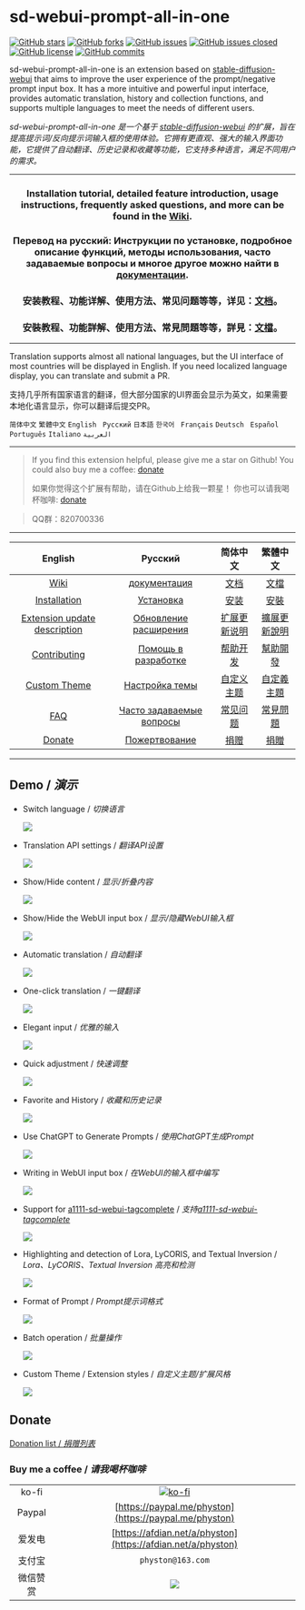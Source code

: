 # sd-webui-prompt-all-in-one

[![GitHub stars](https://img.shields.io/github/stars/Physton/sd-webui-prompt-all-in-one?style=plastic)](https://github.com/Physton/sd-webui-prompt-all-in-one/stargazers)
[![GitHub forks](https://img.shields.io/github/forks/Physton/sd-webui-prompt-all-in-one?style=plastic)](https://github.com/Physton/sd-webui-prompt-all-in-one/network/members)
[![GitHub issues](https://img.shields.io/github/issues/Physton/sd-webui-prompt-all-in-one?style=plastic)](https://github.com/Physton/sd-webui-prompt-all-in-one/issues)
[![GitHub issues closed](https://img.shields.io/github/issues-closed/Physton/sd-webui-prompt-all-in-one?style=plastic)](https://github.com/Physton/sd-webui-prompt-all-in-one/issues?q=is%3Aissue+is%3Aclosed)
[![GitHub license](https://img.shields.io/github/license/Physton/sd-webui-prompt-all-in-one?style=plastic)](https://github.com/Physton/sd-webui-prompt-all-in-one/blob/master/LICENSE.md)
[![GitHub commits](https://img.shields.io/github/last-commit/Physton/sd-webui-prompt-all-in-one?style=plastic)](https://github.com/Physton/sd-webui-prompt-all-in-one/commits/main)

sd-webui-prompt-all-in-one is an extension based on [stable-diffusion-webui](https://github.com/AUTOMATIC1111/stable-diffusion-webui) that aims to improve the user experience of the prompt/negative prompt input box. It has a more intuitive and powerful input interface, provides automatic translation, history and collection functions, and supports multiple languages to meet the needs of different users.

*sd-webui-prompt-all-in-one 是一个基于 [stable-diffusion-webui](https://github.com/AUTOMATIC1111/stable-diffusion-webui) 的扩展，旨在提高提示词/反向提示词输入框的使用体验。它拥有更直观、强大的输入界面功能，它提供了自动翻译、历史记录和收藏等功能，它支持多种语言，满足不同用户的需求。*

---

<div align="center">

### Installation tutorial, detailed feature introduction, usage instructions, frequently asked questions, and more can be found in the [Wiki](https://physton.github.io/sd-webui-prompt-all-in-one-assets/#/Installation).

### Перевод на русский: Инструкции по установке, подробное описание функций, методы использования, часто задаваемые вопросы и многое другое можно найти в [документации](https://physton.github.io/sd-webui-prompt-all-in-one-assets/#/ru/Installation).

### 安装教程、功能详解、使用方法、常见问题等等，详见：[文档](https://physton.github.io/sd-webui-prompt-all-in-one-assets/#/zh-cn/Installation)。

### 安裝教程、功能詳解、使用方法、常見問題等等，詳見：[文檔](https://physton.github.io/sd-webui-prompt-all-in-one-assets/#/zh-tw/Installation)。

</div>

---

Translation supports almost all national languages, but the UI interface of most countries will be displayed in English. If you need localized language display, you can translate and submit a PR.

支持几乎所有国家语言的翻译，但大部分国家的UI界面会显示为英文，如果需要本地化语言显示，你可以翻译后提交PR。

`简体中文` `繁體中文` `English` ` Русский` `日本語` `한국어` ` Français` `Deutsch` ` Español` `Português` `Italiano` `العربية`


----

> If you find this extension helpful, please give me a star on Github!
> You could also buy me a coffee: [donate](#donate)
>
> 如果你觉得这个扩展有帮助，请在Github上给我一颗星！
> 你也可以请我喝杯咖啡: [donate](#donate)

> QQ群：820700336

----

| English | Русский | 简体中文 | 繁體中文 |
| :-----: | :-----: | :-----: | :-----: |
| [Wiki](https://physton.github.io/sd-webui-prompt-all-in-one-assets/#/Installation) | [документация](https://physton.github.io/sd-webui-prompt-all-in-one-assets/#/ru/Installation) | [文档](https://physton.github.io/sd-webui-prompt-all-in-one-assets/#/zh-cn/Installation) | [文檔](https://physton.github.io/sd-webui-prompt-all-in-one-assets/#/zh-tw/Installation)
| [Installation](https://physton.github.io/sd-webui-prompt-all-in-one-assets/#/Installation) | [Установка](https://physton.github.io/sd-webui-prompt-all-in-one-assets/#/ru/Installation) | [安装](https://physton.github.io/sd-webui-prompt-all-in-one-assets/#/zh-cn/Installation) | [安裝](https://physton.github.io/sd-webui-prompt-all-in-one-assets/#/zh-tw/Installation)
| [Extension update description](https://physton.github.io/sd-webui-prompt-all-in-one-assets/#/ExtensionUpdateDescription) | [Обновление расширения](https://physton.github.io/sd-webui-prompt-all-in-one-assets/#/ru/ExtensionUpdateDescription) | [扩展更新说明](https://physton.github.io/sd-webui-prompt-all-in-one-assets/#/zh-cn/ExtensionUpdateDescription) | [擴展更新說明](https://physton.github.io/sd-webui-prompt-all-in-one-assets/#/zh-tw/ExtensionUpdateDescription) |
| [Contributing](https://physton.github.io/sd-webui-prompt-all-in-one-assets/#/Contributing) | [Помощь в разработке](https://physton.github.io/sd-webui-prompt-all-in-one-assets/#/ru/Contributing) | [帮助开发](https://physton.github.io/sd-webui-prompt-all-in-one-assets/#/zh-cn/Contributing) | [幫助開發](https://physton.github.io/sd-webui-prompt-all-in-one-assets/#/zh-tw/Contributing) |
| [Custom Theme](https://physton.github.io/sd-webui-prompt-all-in-one-assets/#/Contributing?id=custom-theme) | [Настройка темы](https://physton.github.io/sd-webui-prompt-all-in-one-assets/#/ru/Contributing?id=Настройка-темы) | [自定义主题](https://physton.github.io/sd-webui-prompt-all-in-one-assets/#/zh-cn/Contributing?id=自定义主题) | [自定義主題](https://physton.github.io/sd-webui-prompt-all-in-one-assets/#/zh-tw/Contributing?id=自定義主題) |
| [FAQ](https://physton.github.io/sd-webui-prompt-all-in-one-assets/#/FAQ) | [Часто задаваемые вопросы](https://physton.github.io/sd-webui-prompt-all-in-one-assets/#/ru/FAQ) | [常见问题](https://physton.github.io/sd-webui-prompt-all-in-one-assets/#/zh-cn/FAQ) | [常見問題](https://physton.github.io/sd-webui-prompt-all-in-one-assets/#/zh-tw/FAQ) |
| [Donate](#donate) | [Пожертвование](#donate) | [捐赠](#donate) | [捐贈](#donate) |

----

## Demo / *演示*

- Switch language / *切换语言*

  ![](https://s1.imagehub.cc/images/2023/06/06/demo.switch_language.gif)


- Translation API settings / *翻译API设置*

  ![](https://s1.imagehub.cc/images/2023/06/06/demo.translate_setting.gif)

- Show/Hide content / *显示/折叠内容*

  ![](https://s1.imagehub.cc/images/2023/06/06/demo.fold.gif)

- Show/Hide the WebUI input box / *显示/隐藏WebUI输入框*

  ![](https://s1.imagehub.cc/images/2023/06/06/demo.show_input.gif)

- Automatic translation / *自动翻译*

  ![](https://s1.imagehub.cc/images/2023/06/06/demo.auto_translate.gif)

- One-click translation / *一键翻译*

  ![](https://s1.imagehub.cc/images/2023/06/06/demo.translate.gif)

- Elegant input / *优雅的输入*

  ![](https://s1.imagehub.cc/images/2023/06/06/demo.elegant_input.gif)

- Quick adjustment / *快速调整*

  ![](https://s1.imagehub.cc/images/2023/06/06/demo.quick_adjust.gif)

- Favorite and History / *收藏和历史记录*

  ![](https://s1.imagehub.cc/images/2023/06/06/demo.history_favorite.gif)

- Use ChatGPT to Generate Prompts / *使用ChatGPT生成Prompt*

  ![](https://s1.imagehub.cc/images/2023/06/06/demo.chatgpt.gif)

- Writing in WebUI input box / *在WebUI的输入框中编写*

  ![](https://s1.imagehub.cc/images/2023/06/06/demo.writing_webui.gif)

- Support for [a1111-sd-webui-tagcomplete](https://github.com/DominikDoom/a1111-sd-webui-tagcomplete) / *支持[a1111-sd-webui-tagcomplete](https://github.com/DominikDoom/a1111-sd-webui-tagcomplete)*

  ![](https://s1.imagehub.cc/images/2023/06/06/demo.tagcomplete.gif)

- Highlighting and detection of Lora, LyCORIS, and Textual Inversion / *Lora、LyCORIS、Textual Inversion 高亮和检测*

  ![](https://s1.imagehub.cc/images/2023/06/06/demo.keyword_detection.gif)

- Format of Prompt / *Prompt提示词格式*

  ![](https://s1.imagehub.cc/images/2023/06/06/demo.prompt_format.gif)

- Batch operation / *批量操作*

  ![](https://s1.imagehub.cc/images/2023/06/06/demo.batch_operation.gif)

- Custom Theme / Extension styles / *自定义主题/扩展风格*

  ![](https://s1.imagehub.cc/images/2023/06/06/demo.custom_theme.gif)


## Donate

[Donation list / *捐赠列表*](https://physton.github.io/sd-webui-prompt-all-in-one-assets/#/Donate?id=donation-list-捐赠列表)

### Buy me a coffee / *请我喝杯咖啡*

| | |
| :---: | :---: |
| ko-fi | [![ko-fi](https://ko-fi.com/img/githubbutton_sm.svg)](https://ko-fi.com/physton) |
| Paypal | [https://paypal.me/physton](https://paypal.me/physton) |
| 爱发电 | [https://afdian.net/a/physton](https://afdian.net/a/physton) |
| 支付宝 | `physton@163.com` |
| 微信赞赏 | ![](https://s1.imagehub.cc/images/2023/06/06/donate-wechat.jpeg) |
